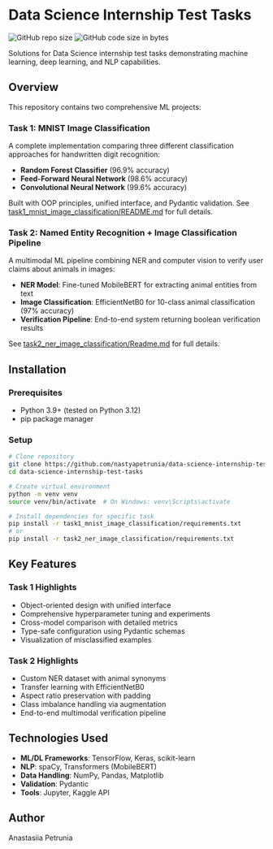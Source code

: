 # Data Science Internship Test Tasks
![GitHub repo size](https://img.shields.io/github/repo-size/nastyapetrunia/data-science-internship-test-tasks)
![GitHub code size in bytes](https://img.shields.io/github/languages/code-size/nastyapetrunia/data-science-internship-test-tasks)

Solutions for Data Science internship test tasks demonstrating machine learning, deep learning, and NLP capabilities.

## Overview

This repository contains two comprehensive ML projects:

### Task 1: MNIST Image Classification
A complete implementation comparing three different classification approaches for handwritten digit recognition:
- **Random Forest Classifier** (96.9% accuracy)
- **Feed-Forward Neural Network** (98.6% accuracy)
- **Convolutional Neural Network** (99.6% accuracy)

Built with OOP principles, unified interface, and Pydantic validation. See [task1_mnist_image_classification/README.md](task1_mnist_image_classification/README.md) for full details.

### Task 2: Named Entity Recognition + Image Classification Pipeline
A multimodal ML pipeline combining NER and computer vision to verify user claims about animals in images:
- **NER Model**: Fine-tuned MobileBERT for extracting animal entities from text
- **Image Classification**: EfficientNetB0 for 10-class animal classification (97% accuracy)
- **Verification Pipeline**: End-to-end system returning boolean verification results

See [task2_ner_image_classification/Readme.md](task2_ner_image_classification/Readme.md) for full details.

## Installation

### Prerequisites
- Python 3.9+ (tested on Python 3.12)
- pip package manager

### Setup
```bash
# Clone repository
git clone https://github.com/nastyapetrunia/data-science-internship-test-tasks.git
cd data-science-internship-test-tasks

# Create virtual environment
python -m venv venv
source venv/bin/activate  # On Windows: venv\Scripts\activate

# Install dependencies for specific task
pip install -r task1_mnist_image_classification/requirements.txt
# or
pip install -r task2_ner_image_classification/requirements.txt
```

## Key Features

### Task 1 Highlights
- Object-oriented design with unified interface
- Comprehensive hyperparameter tuning and experiments
- Cross-model comparison with detailed metrics
- Type-safe configuration using Pydantic schemas
- Visualization of misclassified examples

### Task 2 Highlights
- Custom NER dataset with animal synonyms
- Transfer learning with EfficientNetB0
- Aspect ratio preservation with padding
- Class imbalance handling via augmentation
- End-to-end multimodal verification pipeline

## Technologies Used
- **ML/DL Frameworks**: TensorFlow, Keras, scikit-learn
- **NLP**: spaCy, Transformers (MobileBERT)
- **Data Handling**: NumPy, Pandas, Matplotlib
- **Validation**: Pydantic
- **Tools**: Jupyter, Kaggle API

## Author
Anastasiia Petrunia
